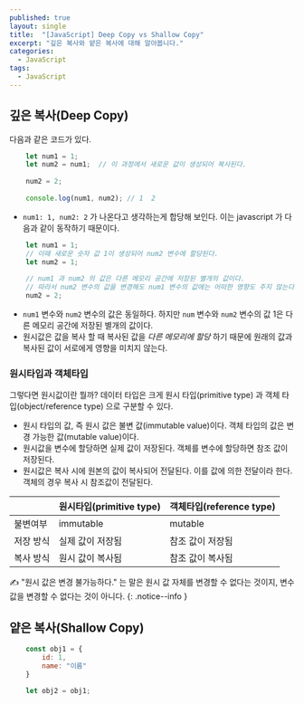 ```yaml
---
published: true
layout: single
title:  "[JavaScript] Deep Copy vs Shallow Copy"
excerpt: "깊은 복사와 얕은 복사에 대해 알아봅니다."
categories:
  - JavaScript
tags:
  - JavaScript
---
```


## 깊은 복사(Deep Copy)

다음과 같은 코드가 있다.

```javascript
    let num1 = 1;
    let num2 = num1;  // 이 과정에서 새로운 값이 생성되어 복사된다.
    
    num2 = 2;
    
    console.log(num1, num2); // 1  2
```
- ```num1: 1, num2: 2``` 가 나온다고 생각하는게 합당해 보인다. 이는 javascript 가 다음과 같이 동작하기 때문이다.

```javascript
    let num1 = 1;
    // 이때 새로운 숫자 값 1이 생성되어 num2 변수에 할당된다. 
    let num2 = 1;
    
    // num1 과 num2 의 값은 다른 메모리 공간에 저장된 별개의 값이다.
    // 따라서 num2 변수의 값을 변경해도 num1 변수의 값에는 어떠한 영향도 주지 않는다.
    num2 = 2;
```
- ```num1``` 변수와 ```num2``` 변수의 값은 동일하다. 하지만 ```num``` 변수와 ```num2``` 변수의 값 1은 다른 메모리 공간에 저장된 별개의 값이다.
- 원시값은 값을 복사 할 때 복사된 값을 _다른 메모리에 할당_ 하기 때문에 원래의 값과 복사된 값이 서로에게 영향을 미치지 않는다.

### 원시타입과 객체타입
그렇다면 원시값이란 뭘까? 데이터 타입은 크게 원시 타입(primitive type) 과 객체 타입(object/reference type) 으로 구분할 수 있다. 
- 원시 타입의 값, 즉 원시 값은 불변 값(immutable value)이다. 객체 타입의 값은 변경 가능한 값(mutable value)이다.
- 원시값을 변수에 할당하면 실제 값이 저장된다. 객체를 변수에 할당하면 참조 값이 저장된다.
- 원시값은 복사 시에 원본의 값이 복사되어 전달된다. 이를 값에 의한 전달이라 한다. 객체의 경우 복사 시 참조값이 전달된다.



|       | 원시타입(primitive type) | 객체타입(reference type) |
|-------|----------------------|----------------------|
| 불변여부  | immutable            | mutable              |
| 저장 방식 | 실제 값이 저장됨            | 참조 값이 저장됨            |
| 복사 방식 | 원시 값이 복사됨            | 참조 값이 복사됨            |


✍️ "원시 값은 변경 불가능하다." 는 말은 원시 값 자체를 변경할 수 없다는 것이지, 
변수 값을 변경할 수 없다는 것이 아니다.
{: .notice--info }



## 얕은 복사(Shallow Copy)   


```javascript
    const obj1 = {
        id: 1,
        name: "이름"
    }
    
    let obj2 = obj1;
```